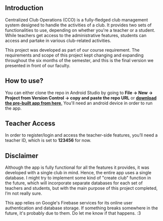 ## Introduction 
Centralized Club Operations (CCO) is a fully-fledged club management system designed to handle the activities of a club. It provides two sets of functionalities to use, depending on whether you're a teacher or a student. While teachers get access to the administrative features, students can access and partake in various club-related activities.  

This project was developed as part of our course requirement. The requirements and scope of this project kept changing and expanding throughout the six months of the semester, and this is the final version we presented in front of our faculty.  

## How to use?
You can either clone the repo in Android Studio by going to **File → New → Project from Version Control → copy and paste the repo URL** or [**download the pre-built app from here**.](https://github.com/wolverton120/centralized-club-operations/releases/tag/10-2-25) You'll need an android device in order to run the app.

## Teacher Access 
In order to register/login and access the teacher-side features, you’ll need a teacher ID, which is set to **123456** for now. 

## Disclaimer
Although the app is fully functional for all the features it provides, it was developed with a single club in mind. Hence, the entire app uses a single database. I might try to implement some kind of "create club" function in the future, which will incorporate separate databases for each set of teachers and students, but with the main purpose of this project completed, I’m not really sure.  

This app relies on Google's Firebase services for its online user authentication and database storage. If something breaks somewhere in the future, it's probably due to them. Do let me know if that happens. :3
